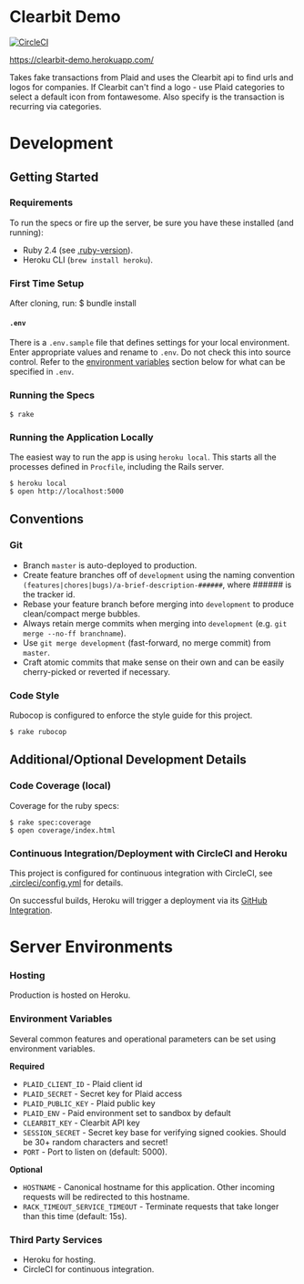 # Clearbit Demo

[![CircleCI](https://circleci.com/gh/gregors/clearbit_demo.svg?style=svg)](https://circleci.com/gh/gregors/clearbit_demo)

https://clearbit-demo.herokuapp.com/

Takes fake transactions from Plaid and uses the Clearbit api to find urls and logos for companies.
If Clearbit can't find a logo - use Plaid categories to select a default icon from fontawesome.
Also specify is the transaction is recurring via categories.

# Development

## Getting Started

### Requirements

To run the specs or fire up the server, be sure you have these installed (and running):

* Ruby 2.4 (see [.ruby-version](.ruby-version)).
* Heroku CLI (`brew install heroku`).

### First Time Setup

After cloning, run:
    $ bundle install

#### `.env`

There is a `.env.sample` file that defines settings for your local environment. Enter appropriate values and rename to `.env`. Do not check this into source control. Refer to the [environment variables](#environment-variables) section below for what can be specified in `.env`.

### Running the Specs

    $ rake

### Running the Application Locally

The easiest way to run the app is using `heroku local`. This starts all the processes defined in `Procfile`, including the Rails server.

    $ heroku local
    $ open http://localhost:5000

## Conventions

### Git

* Branch `master` is auto-deployed to production.
* Create feature branches off of `development` using the naming convention
  `(features|chores|bugs)/a-brief-description-######`, where ###### is the tracker id.
* Rebase your feature branch before merging into `development` to produce clean/compact merge bubbles.
* Always retain merge commits when merging into `development` (e.g. `git merge --no-ff branchname`).
* Use `git merge development` (fast-forward, no merge commit) from `master`.
* Craft atomic commits that make sense on their own and can be easily cherry-picked or reverted if necessary.

### Code Style

Rubocop is configured to enforce the style guide for this project.

    $ rake rubocop

## Additional/Optional Development Details

### Code Coverage (local)

Coverage for the ruby specs:

    $ rake spec:coverage
    $ open coverage/index.html

### Continuous Integration/Deployment with CircleCI and Heroku

This project is configured for continuous integration with CircleCI, see [.circleci/config.yml](.circleci/config.yml) for details.

On successful builds, Heroku will trigger a deployment via its
[GitHub Integration](https://devcenter.heroku.com/articles/github-integration#automatic-deploys).

# Server Environments

### Hosting

Production is hosted on Heroku.

### Environment Variables

Several common features and operational parameters can be set using environment variables.

**Required**

* `PLAID_CLIENT_ID` - Plaid client id
* `PLAID_SECRET` - Secret key for Plaid access
* `PLAID_PUBLIC_KEY` - Plaid public key
* `PLAID_ENV` - Paid environment set to sandbox by default
* `CLEARBIT_KEY` - Clearbit API key
* `SESSION_SECRET` - Secret key base for verifying signed cookies. Should be 30+ random characters and secret!
* `PORT` - Port to listen on (default: 5000).

**Optional**

* `HOSTNAME` - Canonical hostname for this application. Other incoming requests will be redirected to this hostname.
* `RACK_TIMEOUT_SERVICE_TIMEOUT` - Terminate requests that take longer than this time (default: 15s).

### Third Party Services

* Heroku for hosting.
* CircleCI for continuous integration.
